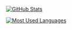 [![GitHub Stats](https://github-readme-stats.vercel.app/api?username=soywod)](https://github.com/anuraghazra/github-readme-stats)

[![Most Used Languages](https://github-readme-stats.vercel.app/api/top-langs/?username=soywod)](https://github.com/anuraghazra/github-readme-stats)
